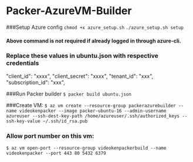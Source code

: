 # Packer-AzureVM-Builder

###Setup Azure config
`chmod +x azure_setup.sh`
`./azure_setup.sh setup`

#### Above command is not required if already logged in through azure-cli.

### Replace these values in ubuntu.json with respective credentials
"client_id": "xxxx",
"client_secret": "xxxx",
"tenant_id": "xxx",
"subscription_id": "xxx",


###Run Packer builder
`$ packer build ubuntu.json`

###Create VM:
`$ az vm create --resource-group packerazurebuilder --name videokenpacker --image packer-ubuntu-16 --admin-username azureuser --ssh-dest-key-path /home/azureuser/.ssh/authorized_keys --ssh-key-value ~/.ssh/id_rsa.pub`



### Allow port number on this vm:
`$ az vm open-port --resource-group videokenpackerbuild --name videokenpacker --port 443 80 5432 6379`
